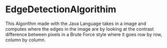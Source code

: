 # EdgeDetectionAlgorithim
This Algorithm made with the Java Language takes in a image and computes where the edges in the image are by looking at the contrast difference between pixels in a Brute Force style where it goes row by row, column by column.
